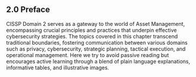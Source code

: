 ## 2.0 Preface ##

CISSP Domain 2 serves as a gateway to the world of Asset Management, encompassing crucial principles and practices that underpin effective cybersecurity strategies.
The topics covered in this chapter transcend traditional boundaries, fostering communication between various domains such as privacy, cybersecurity, strategic planning, tactical execution, and operational management.
Here we try to avoid passive reading but encourages active learning through a blend of plain language explanations, informative tables, and illustrative images. 

